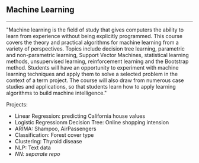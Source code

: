 ## Machine Learning
---
"Machine learning is the field of study that gives computers the ability to learn from experience without being explicitly programmed. This course covers the theory and practical algorithms for machine learning from a variety of perspectives. Topics include decision tree learning, parametric and non-parametric learning, Support Vector Machines, statistical learning methods, unsupervised learning, reinforcement learning and the Bootstrap method. Students will have an opportunity to experiment with machine learning techniques and apply them to solve a selected problem in the context of a term project. The course will also draw from numerous case studies and applications, so that students learn how to apply learning algorithms to build machine intelligence."

Projects:  
* Linear Regression: predicting California house values 
* Logistic Regressionm Decision Tree: Online shopping intension
* ARIMA: Shampoo, AirPassengers
* Classification: Forest cover type 
* Clustering: Thyroid disease  
* NLP: Text data  
* *NN: separate repo*
